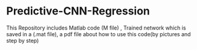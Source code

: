 # Predictive-CNN-Regression
This Repository includes Matlab code (M file) , Trained network which is saved in a (.mat file), a pdf file about how to use this code(by pictures and step by step)
